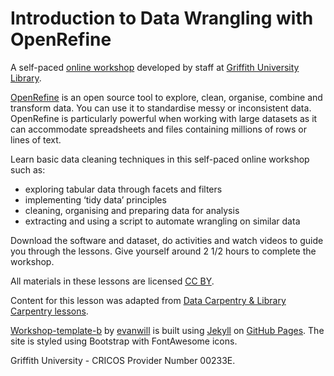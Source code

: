 # Introduction to Data Wrangling with OpenRefine
A self-paced [online workshop](https://griffithunilibrary.github.io/intro-data-wrangle/) developed by staff at [Griffith University Library](https://www.griffith.edu.au/library).

[OpenRefine](https://openrefine.org) is an open source tool to explore, clean, organise, combine and transform data. You can use it to standardise messy or inconsistent data. OpenRefine is particularly powerful when working with large datasets as it can accommodate spreadsheets and files containing millions of rows or lines of text.

Learn basic data cleaning techniques in this self-paced online workshop such as:

- exploring tabular data through facets and filters
- implementing ‘tidy data’ principles
- cleaning, organising and preparing data for analysis
- extracting and using a script to automate wrangling on similar data
    
Download the software and dataset, do activities and watch videos to guide you through the lessons. Give yourself around 2 1/2 hours to complete the workshop.

All materials in these lessons are licensed [CC BY](https://creativecommons.org/licenses/by/4.0/).

Content for this lesson was adapted from [Data Carpentry & Library Carpentry lessons](https://carpentries.org/).

[Workshop-template-b](https://github.com/evanwill/workshop-template-b) by [evanwill](https://github.com/evanwill) is built using [Jekyll](https://jekyllrb.com/) on [GitHub Pages](https://pages.github.com/). The site is styled using Bootstrap with FontAwesome icons.

Griffith University - CRICOS Provider Number 00233E.
